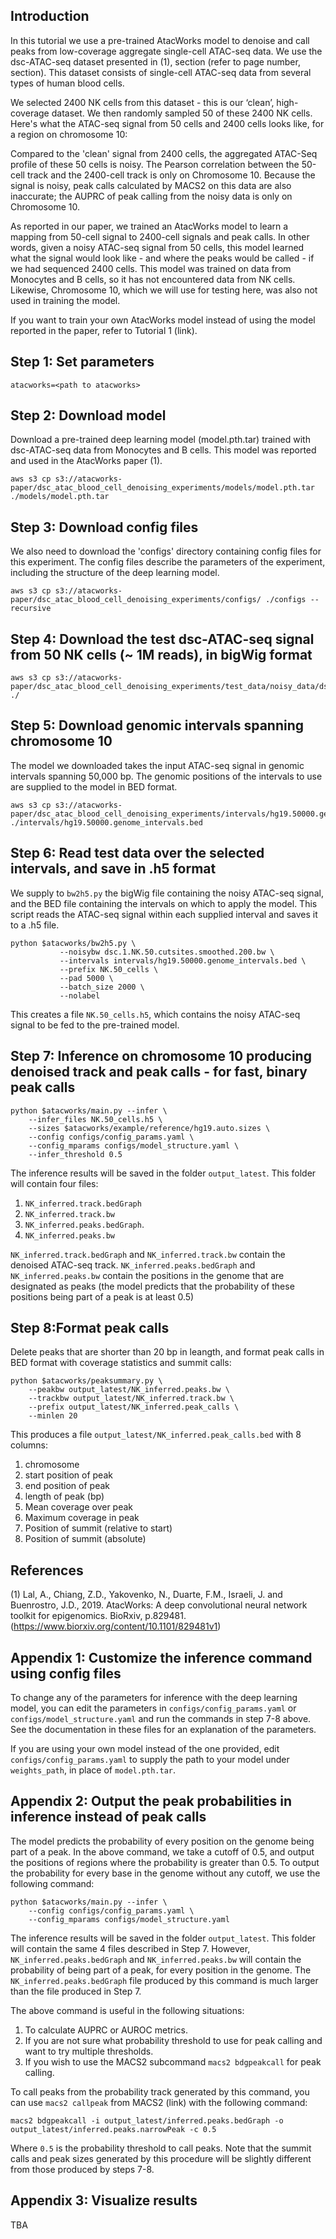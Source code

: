 ## Introduction

In this tutorial we use a pre-trained AtacWorks model to denoise and call peaks from low-coverage aggregate single-cell ATAC-seq data. We use the dsc-ATAC-seq dataset presented in (1), section (refer to page number, section). This dataset consists of single-cell ATAC-seq data from several types of human blood cells.

We selected 2400 NK cells from this dataset - this is our ‘clean’, high-coverage dataset. We then randomly sampled 50 of these 2400 NK cells. Here's what the ATAC-seq signal from 50 cells and 2400 cells looks like, for a region on chromosome 10:

<insert picture>

Compared to the 'clean' signal from 2400 cells, the aggregated ATAC-Seq profile of these 50 cells is noisy. The Pearson correlation between the 50-cell track and the 2400-cell track is only <insert correlation> on Chromosome 10. Because the signal is noisy, peak calls calculated by MACS2 on this data are also inaccurate; the AUPRC of peak calling from the noisy data is only <insert AUPRC> on Chromosome 10.

As reported in our paper, we trained an AtacWorks model to learn a mapping from 50-cell signal to 2400-cell signals and peak calls. In other words, given a noisy ATAC-seq signal from 50 cells, this model learned what the signal would look like - and where the peaks would be called - if we had sequenced 2400 cells. This model was trained on data from Monocytes and B cells, so it has not encountered data from NK cells. Likewise, Chromosome 10, which we will use for testing here, was also not used in training the model.

If you want to train your own AtacWorks model instead of using the model reported in the paper, refer to Tutorial 1 (link).


## Step 1: Set parameters

```
atacworks=<path to atacworks>
```

## Step 2: Download model

Download a pre-trained deep learning model (model.pth.tar) trained with dsc-ATAC-seq data from Monocytes and B cells. This model was reported and used in the AtacWorks paper (1).
```
aws s3 cp s3://atacworks-paper/dsc_atac_blood_cell_denoising_experiments/models/model.pth.tar ./models/model.pth.tar
```

## Step 3: Download config files

We also need to download the 'configs' directory containing config files for this experiment. The config files describe the parameters of the experiment, including the structure of the deep learning model.
```
aws s3 cp s3://atacworks-paper/dsc_atac_blood_cell_denoising_experiments/configs/ ./configs --recursive
```

## Step 4: Download the test dsc-ATAC-seq signal from 50 NK cells (~ 1M reads), in bigWig format

```
aws s3 cp s3://atacworks-paper/dsc_atac_blood_cell_denoising_experiments/test_data/noisy_data/dsc.1.NK.50.cutsites.smoothed.200.bw ./
```

## Step 5: Download genomic intervals spanning chromosome 10

The model we downloaded takes the input ATAC-seq signal in genomic intervals spanning 50,000 bp. The genomic positions of the intervals to use are supplied to the model in BED format. 
```
aws s3 cp s3://atacworks-paper/dsc_atac_blood_cell_denoising_experiments/intervals/hg19.50000.genome_intervals.bed ./intervals/hg19.50000.genome_intervals.bed
```

## Step 6: Read test data over the selected intervals, and save in .h5 format

We supply to `bw2h5.py` the bigWig file containing the noisy ATAC-seq signal, and the BED file containing the intervals on which to apply the model. This script reads the ATAC-seq signal within each supplied interval and saves it to a .h5 file.

```
python $atacworks/bw2h5.py \
           --noisybw dsc.1.NK.50.cutsites.smoothed.200.bw \
           --intervals intervals/hg19.50000.genome_intervals.bed \
           --prefix NK.50_cells \
           --pad 5000 \
           --batch_size 2000 \
           --nolabel
```
This creates a file `NK.50_cells.h5`, which contains the noisy ATAC-seq signal to be fed to the pre-trained model.

## Step 7: Inference on chromosome 10 producing denoised track and peak calls - for fast, binary peak calls

```
python $atacworks/main.py --infer \
    --infer_files NK.50_cells.h5 \
    --sizes $atacworks/example/reference/hg19.auto.sizes \
    --config configs/config_params.yaml \
    --config_mparams configs/model_structure.yaml \
    --infer_threshold 0.5
```

The inference results will be saved in the folder `output_latest`. This folder will contain four files: 
1. `NK_inferred.track.bedGraph` 
1. `NK_inferred.track.bw` 
3. `NK_inferred.peaks.bedGraph`. 
4. `NK_inferred.peaks.bw`

`NK_inferred.track.bedGraph` and `NK_inferred.track.bw` contain the denoised ATAC-seq track. `NK_inferred.peaks.bedGraph` and `NK_inferred.peaks.bw` contain the positions in the genome that are designated as peaks (the model predicts that the probability of these positions being part of a peak is at least 0.5)

## Step 8:Format peak calls

Delete peaks that are shorter than 20 bp in leangth, and format peak calls in BED format with coverage statistics and summit calls:

```
python $atacworks/peaksummary.py \
    --peakbw output_latest/NK_inferred.peaks.bw \
    --trackbw output_latest/NK_inferred.track.bw \
    --prefix output_latest/NK_inferred.peak_calls \
    --minlen 20
```
This produces a file `output_latest/NK_inferred.peak_calls.bed` with 8 columns:
1. chromosome
2. start position of peak
3. end position of peak
4. length of peak (bp)
5. Mean coverage over peak
6. Maximum coverage in peak
7. Position of summit (relative to start)
8. Position of summit (absolute)

## References
(1) Lal, A., Chiang, Z.D., Yakovenko, N., Duarte, F.M., Israeli, J. and Buenrostro, J.D., 2019. AtacWorks: A deep convolutional neural network toolkit for epigenomics. BioRxiv, p.829481. (https://www.biorxiv.org/content/10.1101/829481v1)


## Appendix 1: Customize the inference command using config files

To change any of the parameters for inference with the deep learning model, you can edit the parameters in `configs/config_params.yaml` or `configs/model_structure.yaml` and run the commands in step 7-8 above. See the documentation in these files for an explanation of the parameters. 

If you are using your own model instead of the one provided, edit `configs/config_params.yaml` to supply the path to your model under `weights_path`, in place of `model.pth.tar`.


## Appendix 2: Output the peak probabilities in inference instead of peak calls

The model predicts the probability of every position on the genome being part of a peak. In the above command, we take a cutoff of 0.5, and output the positions of regions where the probability is greater than 0.5. To output the probability for every base in the genome without any cutoff, we use the following command:
```
python $atacworks/main.py --infer \
    --config configs/config_params.yaml \
    --config_mparams configs/model_structure.yaml
```
The inference results will be saved in the folder `output_latest`. This folder will contain the same 4 files described in Step 7. However, `NK_inferred.peaks.bedGraph` and `NK_inferred.peaks.bw` will contain the probability of being part of a peak, for every position in the genome. The `NK_inferred.peaks.bedGraph` file produced by this command is much larger than the file produced in Step 7.

The above command is useful in the following situations:
1. To calculate AUPRC or AUROC metrics.
2. If you are not sure what probability threshold to use for peak calling and want to try multiple thresholds.
3. If you wish to use the MACS2 subcommand `macs2 bdgpeakcall` for peak calling.

To call peaks from the probability track generated by this command, you can use `macs2 callpeak` from MACS2 (link) with the following command:
```
macs2 bdgpeakcall -i output_latest/inferred.peaks.bedGraph -o output_latest/inferred.peaks.narrowPeak -c 0.5
```
Where `0.5` is the probability threshold to call peaks. Note that the summit calls and peak sizes generated by this procedure will be slightly different from those produced by steps 7-8.

## Appendix 3: Visualize results

TBA

